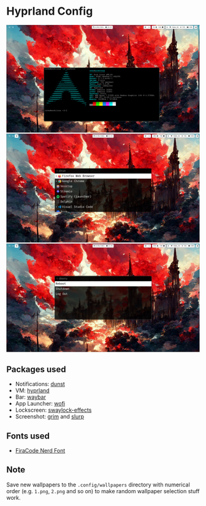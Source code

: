 # Hyprland Config

![screenshot of hyprland](Screenshots/1.png)
![screenshot of hyprland](Screenshots/2.png)
![screenshot of hyprland](Screenshots/3.png)

## Packages used

- Notifications: [dunst](https://github.com/dunst-project/dunst)
- VM: [hyprland](https://github.com/hyprwm/Hyprland)
- Bar: [waybar](https://github.com/Alexays/Waybar)
- App Launcher: [wofi](https://hg.sr.ht/~scoopta/wofi)
- Lockscreen: [swaylock-effects](https://github.com/mortie/swaylock-effects)
- Screenshot: [grim](https://sr.ht/~emersion/grim/) and [slurp](https://github.com/emersion/slurp)

## Fonts used

- [FiraCode Nerd Font](https://github.com/ryanoasis/nerd-fonts/releases/download/v3.1.1/FiraCode.zip)

## Note

Save new wallpapers to the `.config/wallpapers` directory with numerical order (e.g. `1.png`, `2.png` and so on) to make random wallpaper selection stuff work.
